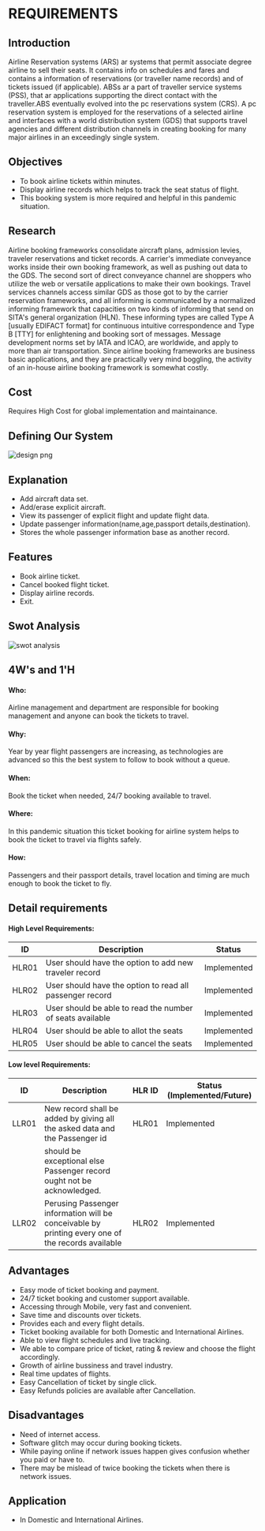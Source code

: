 # REQUIREMENTS
## Introduction
Airline Reservation systems (ARS) ar systems that permit associate degree airline to sell their seats. It contains info on schedules and fares and contains a information of reservations (or traveller name records) and of tickets issued (if applicable). ABSs ar a part of traveller service systems (PSS), that ar applications supporting the direct contact with the traveller.ABS eventually evolved into the pc reservations system (CRS). A pc reservation system is employed for the reservations of a selected airline and interfaces with a world distribution system (GDS) that supports travel agencies and different distribution channels in creating booking for many major airlines in an exceedingly single system.

## Objectives
* To book airline tickets within minutes.
* Display airline records which helps to track the seat status of flight.
* This booking system is more required and helpful in this pandemic situation.
## Research
Airline booking frameworks consolidate aircraft plans, admission levies, traveler reservations and ticket records. A carrier's immediate conveyance works inside their own booking framework, as well as pushing out data to the GDS. The second sort of direct conveyance channel are shoppers who utilize the web or versatile applications to make their own bookings. Travel services channels access similar GDS as those got to by the carrier reservation frameworks, and all informing is communicated by a normalized informing framework that capacities on two kinds of informing that send on SITA's general organization (HLN). These informing types are called Type A [usually EDIFACT format] for continuous intuitive correspondence and Type B [TTY] for enlightening and booking sort of messages. Message development norms set by IATA and ICAO, are worldwide, and apply to more than air transportation. Since airline booking frameworks are business basic applications, and they are practically very mind boggling, the activity of an in-house airline booking framework is somewhat costly.
## Cost
  Requires High Cost for global implementation and maintainance.
## Defining  Our System
 ![design png](https://user-images.githubusercontent.com/98866123/153311069-f4f23c33-05b0-4129-8757-2af0fbce41ea.png)
## Explanation
* Add aircraft data set.
* Add/erase explicit aircraft.
* View its passenger of explicit flight and update flight data.
* Update passenger information(name,age,passport details,destination).
* Stores the whole passenger information base as another record.
## Features
  * Book airline ticket.
  * Cancel booked flight ticket.
  * Display airline records.
  * Exit.
 ## Swot Analysis
   ![swot analysis](https://user-images.githubusercontent.com/98866123/153329791-29fd871b-1fc9-4bac-b470-bb82c653ed81.png)
   
 ## 4W's and 1'H 
 #### Who:
Airline management and department are responsible for booking management and anyone can book the tickets to travel.
 #### Why:
Year by year flight passengers are increasing, as technologies are advanced so this the best system to follow to book without a queue.
 #### When:
Book the ticket when needed, 24/7 booking available to travel.
 #### Where:
In this pandemic situation this ticket booking for airline system helps to book the ticket to travel via flights safely.
 #### How:
Passengers and their passport details, travel location and timing are much enough to book the ticket to fly.

## Detail requirements
 #### High Level Requirements:
   | ID	  |                   Description	                              |  Status      |
   |----  |-------------------------------------------------------------|---------------                                                     
   | HLR01 | User should have the option to add new traveler record	            | 	Implemented
   | HLR02	| User should have the option to read all passenger record	            	|  Implemented
   | HLR03	| User should be able to read the number of seats available 	        |  Implemented
   | HLR04	| User should be able to allot the seats                 	  | 	Implemented
   | HLR05	| User should be able to cancel the seats                    |  Implemented
   
 
 #### Low level Requirements:
   | ID	  |     Description                                                                      |	HLR ID   |	Status (Implemented/Future) |
   |------|--------------------------------------------------------------------------------------|----------|-----------------------------|
   | LLR01 |  New record shall be added by giving all the asked data and the Passenger id         | HLR01     |   Implemented
   |       |   should be exceptional else Passenger record ought not be acknowledged.              |          |	                            |            
   | LLR02	| Perusing Passenger information will be conceivable by printing every one of the records available 	| HLR02	    |    Implemented              |
   
## Advantages
* Easy mode of ticket booking and payment.
* 24/7 ticket booking and customer support available.
* Accessing through Mobile, very fast and convenient.
* Save time and discounts over tickets.
* Provides each and every flight details.
* Ticket booking available for both Domestic and International Airlines.
* Able to view flight schedules and live tracking.
* We able to compare price of ticket, rating & review and choose the flight accordingly. 
* Growth of airline bussiness and travel industry.
* Real time updates of flights.
* Easy Cancellation of ticket by single click.
* Easy Refunds policies are available after Cancellation. 
## Disadvantages
* Need of internet access.
* Software glitch may occur during booking tickets.
* While paying online if network issues happen gives confusion whether you paid or have to.
* There may be mislead of twice booking the tickets when there is network issues.
## Application
* In Domestic and International Airlines.















